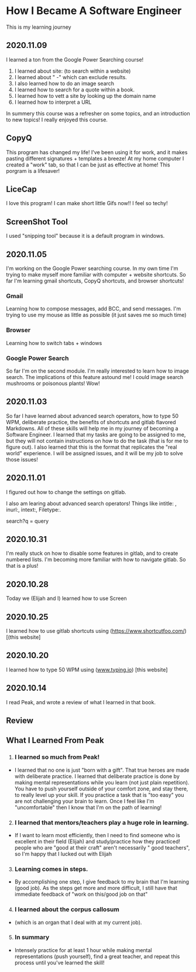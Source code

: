 # How I Became A Software Engineer

This is my learning journey


## 2020.11.09
I learned a ton from the Google Power Searching course! 

1. I learned about site: (to search within a website)
2. I learned about " -" which can exclude results.
3. I also learned how to do an image search
4. I learned how to search for a quote within a book.
5. I learned how to vett a site by looking up the domain name
6. I learned how to interpret a URL

In summery this course was a refresher on some topics, and an introduction to new topics! I really enjoyed this course.

## CopyQ

This program has changed my life! I've been using it for work, and it makes pasting different signatures + templates a breeze! At my home computer I created a "work" tab, so that I can be just as effective at home! This porgram is a lifesaver!

## LiceCap

I love this program! I can make short little Gifs now!! I feel so techy!

## ScreenShot Tool

I used "snipping tool" because it is a default program in windows.

## 2020.11.05
I'm working on the Google Power searching course. In my own time I'm trying to make myself more familiar with computer + website shortcuts. So far I'm learning gmail shortcuts, CopyQ shortcuts, and browser shortcuts! 
### Gmail
Learning how to compose messages, add BCC, and send messages. I'm trying to use my mouse as little as possible (it just saves me so much time)
### Browser
Learning how to switch tabs + windows
### Google Power Search
So far I'm on the second module. I'm really interested to learn how to image search. The implications of this feature astound me! I could image search mushrooms or poisonous plants! Wow!

## 2020.11.03
So far I have learned about advanced search operators, how to type 50 WPM, deliberate practice, the benefits of shortcuts and gitlab flavored Markdowns. All of these skills will help me in my journey of becoming a Software Engineer. I learned that my tasks are going to be assigned to me, but they will not contain instructions on how to do the task (that is for me to figure out). I also learned that this is the format that replicates the "real world" experience. I will be assigned issues, and it will be my job to solve those issues!

## 2020.11.01
I figured out how to change the settings on gitlab. 

I also am learing about advanced search operators! Things like intitle: , inurl:, intext:, Filetype:.

search?q = query

## 2020.10.31
I'm really stuck on how to disable some features in gitlab, and to create numbered lists. I'm becoming more familiar with how to navigate gitlab. So that is a plus!
## 2020.10.28
Today we (Elijah and I) learned how to use Screen

## 2020.10.25
I learned how to use gitlab shortcuts using (https://www.shortcutfoo.com/) [(this website]
## 2020.10.20
I learned how to type 50 WPM using (www.typing.io) [this website]

## 2020.10.14
I read Peak, and wrote a review of what I learned in that book.

## Review

## What I Learned From Peak


1. ### I learned so much from Peak!
- I learned that no one is just "born with a gift". That true heroes are made with deliberate practice. I learned that deliberate practice is done by making mental representations while you learn (not just plain repetition). You have to push yourself outside of your comfort zone, and stay there, to really level up your skill. If you practice a task that is "too easy" you are not challenging your brain to learn. Once I feel like I'm "uncomfortable" then I know that I'm on the path of learning!

2. ### I learned that mentors/teachers play a huge role in learning.
- If I want to learn most efficiently, then I need to find someone who is excellent in their field (Elijah) and study/practice how they practiced! people who are "good at their craft" aren't necessarily " good teachers", so I'm happy that I lucked out with Elijah

3. ### Learning comes in steps.
- By accomplishing one step, I give feedback to my brain that I'm learning (good job). As the steps get more and more difficult, I still have that immediate feedback of "work on this/good job on that"

4. ### I learned about the corpus callosum
 - (which is an organ that I deal with at my current job).

5. ### In summary
- Intensely practice for at least 1 hour while making mental representations (push yourself), find a great teacher, and repeat this process until you've learned the skill!
